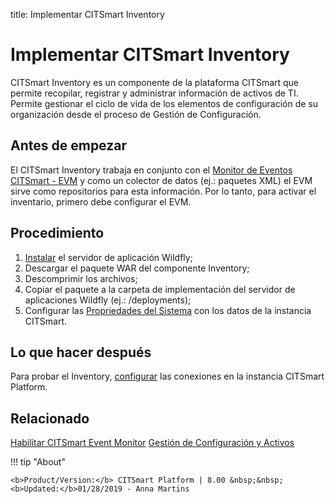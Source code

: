 
title: Implementar CITSmart Inventory

# Implementar CITSmart Inventory

CITSmart Inventory es un componente de la plataforma CITSmart que permite recopilar, registrar y administrar información de activos de TI. Permite gestionar el ciclo de vida de los elementos de configuración de su organización desde el proceso de Gestión de Configuración.  

Antes de empezar
-------------

El CITSmart Inventory trabaja en conjunto con el [Monitor de Eventos CITSmart - EVM][1] y como un colector de datos (ej.: paquetes XML) el EVM sirve como repositorios para esta información. Por lo tanto, para activar el inventario, primero debe configurar el EVM.  


## Procedimiento


1. [Instalar][1] el servidor de aplicación Wildfly;
2. Descargar el paquete WAR del componente Inventory;
3. Descomprimir los archivos;  
4. Copiar el paquete a la carpeta de implementación del servidor de aplicaciones Wildfly (ej.: /deployments);  
5. Configurar las [Propriedades del Sistema][2] con los datos de la instancia CITSmart.

## Lo que hacer después 

Para probar el Inventory, [configurar][3] las conexiones en la instancia CITSmart Platform.

## Relacionado


[Habilitar CITSmart Event Monitor][4]
[Gestión de Configuración y Activos][5]

[1]:/es-es/citsmart-platform-8/get-started/installation-and-upgrade/perform-installation.html
[2]:/es-es/citsmart-platform-8/get-started/installation-and-upgrade/perform-installation.html#configuracao-do-system-properties
[3]:/es-es/citsmart-platform-8/processes/event/configuration/set-inventory-connection.html
[4]:/es-es/citsmart-platform-8/initial-settings/add-ons/event-monitor.html
[5]:/es-es/citsmart-platform-8/processes/configuration/overview.html



!!! tip "About"

    <b>Product/Version:</b> CITSmart Platform | 8.00 &nbsp;&nbsp;
    <b>Updated:</b>01/28/2019 - Anna Martins  
	
